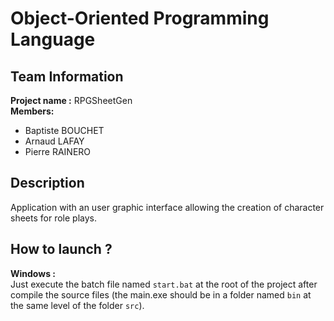 # Object-Oriented Programming Language

## Team Information
**Project name :** RPGSheetGen  
**Members:**  
-  Baptiste BOUCHET  
-  Arnaud LAFAY  
-  Pierre RAINERO

## Description
Application with an user graphic interface allowing the creation of character sheets for role plays.

## How to launch ?
**Windows :**  
Just execute the batch file named `start.bat` at the root of the project after compile the source files (the main.exe should be in a folder named `bin` at the same level of the folder `src`).